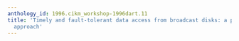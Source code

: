 ```yaml
---
anthology_id: 1996.cikm_workshop-1996dart.11
title: 'Timely and fault-tolerant data access from broadcast disks: a pinwheel-based
  approach'
---
```

